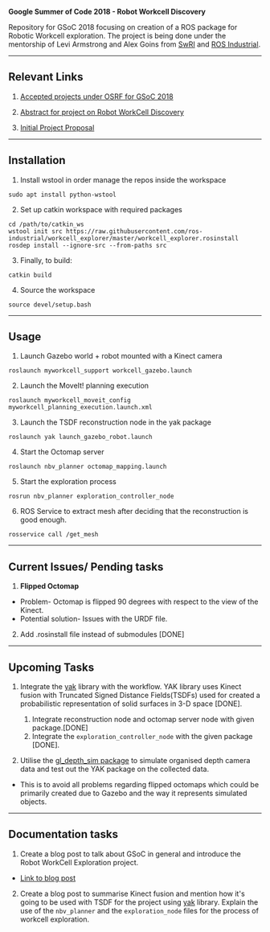 **Google Summer of Code 2018 - Robot Workcell Discovery**

Repository for GSoC 2018 focusing on creation of a ROS package for Robotic Workcell exploration. The project is being done under the mentorship of Levi Armstrong and Alex Goins from [SwRI](https://www.swri.org/) and [ROS Industrial](https://rosindustrial.org/).
___

## Relevant Links

1. [Accepted projects under OSRF for GSoC 2018](https://summerofcode.withgoogle.com/organizations/5366449791565824/)

2. [Abstract for project on Robot WorkCell Discovery](https://summerofcode.withgoogle.com/projects/#6587806298669056)

3. [Initial Project Proposal](https://storage.googleapis.com/summerofcode-prod.appspot.com/gsoc/core_project/doc/6641891613868032_1522157594_GSoc_2018_Proposal-_Robot_Work_Cell_Discovery.pdf?Expires=1529053304&GoogleAccessId=summerofcode-prod%40appspot.gserviceaccount.com&Signature=U2SgVkEN%2FIxaRq4FF6QqIs2S5WvuqGawtN6QJQAYX0ONSLfyFtBVDj1R9u3BpiRPyNjgW5pac3OijgJ4y4zkZjFE8hR4AxO8aIlM1qsW6toc4RV3KVMBgvZgd0J2abDJq8ps2gWRhPQ7AyCbNRySzotFP4jZ8CilgEkTSg0CWLFICVAzSFgWoM4gmta5CjA90jatqwXRTReP3jhbmDw0eEMXrh1U9y9hEQ4Pno1xDJXLpri7VW33ML%2FsEOux5iPRPp%2ByO0CNZ8gqPB0K%2F3Qhi6%2FAnQ9O%2FArpoPzrJMaQW3yjEu6uYa57vWau7dVRSk6iI3IqjIJOblxTCcIuLLvhdA%3D%3D)

___

## Installation

1. Install wstool in order manage the repos inside the workspace

~~~
sudo apt install python-wstool
~~~

2. Set up catkin workspace with required packages

~~~
cd /path/to/catkin_ws 
wstool init src https://raw.githubusercontent.com/ros-industrial/workcell_explorer/master/workcell_explorer.rosinstall
rosdep install --ignore-src --from-paths src
~~~

3. Finally, to build:

~~~
catkin build
~~~

4. Source the workspace 

~~~
source devel/setup.bash
~~~
___

## Usage

1. Launch Gazebo world + robot mounted with a Kinect camera

~~~
roslaunch myworkcell_support workcell_gazebo.launch 
~~~

2. Launch the MoveIt! planning execution

~~~
roslaunch myworkcell_moveit_config myworkcell_planning_execution.launch.xml
~~~

3. Launch the TSDF reconstruction node in the yak package

~~~
roslaunch yak launch_gazebo_robot.launch
~~~

4. Start the Octomap server 

~~~
roslaunch nbv_planner octomap_mapping.launch
~~~

5. Start the exploration process 

~~~
rosrun nbv_planner exploration_controller_node
~~~

6. ROS Service to extract mesh after deciding that the reconstruction is good enough.

~~~
rosservice call /get_mesh
~~~

___

## Current Issues/ Pending tasks 

1. **Flipped Octomap**

+ Problem- Octomap is flipped 90 degrees with respect to the view of the Kinect. 
+ Potential solution- Issues with the URDF file. 


2. Add .rosinstall file instead of submodules [DONE]
___

## Upcoming Tasks

1. Integrate the [yak](https://github.com/AustinDeric/yak) library with the workflow. YAK library uses Kinect fusion with Truncated Signed Distance Fields(TSDFs) used for created a probabilistic representation of solid surfaces in 3-D space [DONE]. 

    1. Integrate reconstruction node and octomap server node with given package.[DONE] 
    2. Integrate the `exploration_controller_node` with the given package [DONE].  


2. Utilise the [gl_depth_sim package](https://github.com/Jmeyer1292/gl_depth_sim) to simulate organised depth camera data and test out the YAK package on the collected data. 

+ This is to avoid all problems regarding flipped octomaps which could be primarily created due to Gazebo and the way it represents simulated objects. 

___

## Documentation tasks

1. Create a blog post to talk about GSoC in general and introduce the Robot WorkCell Exploration project. 

+ [Link to blog post](https://aadityasaraiya.github.io//blog/2018/07/16/GSoC_2018_with_ROS_Industrial/)

2. Create a blog post to summarise Kinect fusion and mention how it's going to be used with TSDF for the project using [yak](https://github.com/AustinDeric/yak) library. Explain the use of the `nbv_planner` and the `exploration_node` files for the process of workcell exploration.

